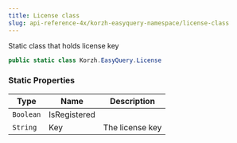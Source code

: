 ```yaml
---
title: License class
slug: api-reference-4x/korzh-easyquery-namespace/license-class
---
```


Static class that holds license key
```csharp
public static class Korzh.EasyQuery.License

```

### Static Properties

| Type | Name | Description | 
| --- | --- | --- | 
| `Boolean` | IsRegistered |  | 
| `String` | Key | The license key |
